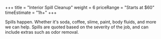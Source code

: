 +++ 
title = "Interior Spill Cleanup" 
weight = 6
priceRange = "Starts at $60"
timeEstimate = "1h+"
+++

Spills happen. Whether it's soda, coffee, slime, paint, body fluids, and more we can help. Spills are quoted based on the severity of the job, and can include extras such as odor removal.